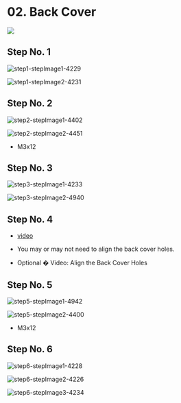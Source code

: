 # 02. Back Cover

![](https://d17kynu4zpq5hy.cloudfront.net/igi/imade3d/eNxmL5IvQCwIk6yG.medium)

## Step No. 1

![step1-stepImage1-4229](https://d17kynu4zpq5hy.cloudfront.net/igi/imade3d/dbptvlU1IOu5Kcvj.medium)

![step1-stepImage2-4231](https://d17kynu4zpq5hy.cloudfront.net/igi/imade3d/MuqLCmW3upDGDxce.medium)


## Step No. 2

![step2-stepImage1-4402](https://d17kynu4zpq5hy.cloudfront.net/igi/imade3d/rURMpXFckpZDpoIu.medium)

![step2-stepImage2-4451](https://d17kynu4zpq5hy.cloudfront.net/igi/imade3d/lpacvqNfSSoEBPYP.medium)

- M3x12

## Step No. 3

![step3-stepImage1-4233](https://d17kynu4zpq5hy.cloudfront.net/igi/imade3d/uFIxZiYxpJQUlOSo.medium)

![step3-stepImage2-4940](https://d17kynu4zpq5hy.cloudfront.net/igi/imade3d/iSMhgXTdryAwOLW5.medium)


## Step No. 4

- [video](https://dozuki-guide-objects.s3.amazonaws.com/igo/video/imade3d/AdPiXiE3UvktORGG_MP4_720.mp4)

- You may or may not need to align the back cover holes.
- Optional � Video: Align the Back Cover Holes

## Step No. 5

![step5-stepImage1-4942](https://d17kynu4zpq5hy.cloudfront.net/igi/imade3d/fRtDwpODEjj4pZlK.medium)

![step5-stepImage2-4400](https://d17kynu4zpq5hy.cloudfront.net/igi/imade3d/TFnCkZNXvOdHVsIV.medium)

- M3x12

## Step No. 6

![step6-stepImage1-4228](https://d17kynu4zpq5hy.cloudfront.net/igi/imade3d/yYEDSoLPbHOyCTMn.medium)

![step6-stepImage2-4226](https://d17kynu4zpq5hy.cloudfront.net/igi/imade3d/WW23GTUFFne46r2i.medium)

![step6-stepImage3-4234](https://d17kynu4zpq5hy.cloudfront.net/igi/imade3d/HIAWHijfDu23APQY.medium)
